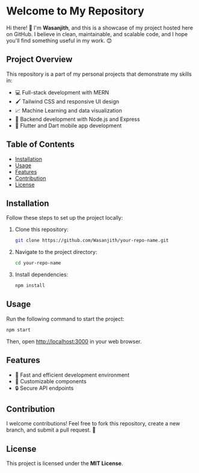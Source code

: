 # Welcome to My Repository

Hi there! 👋 I'm **Wasanjith**, and this is a showcase of my project hosted here on GitHub. I believe in clean, maintainable, and scalable code, and I hope you'll find something useful in my work. 😊

## Project Overview

This repository is a part of my personal projects that demonstrate my skills in:

- 💻 Full-stack development with MERN
- 🖌 Tailwind CSS and responsive UI design
- 📈 Machine Learning and data visualization
- 🔌 Backend development with Node.js and Express
- 📱 Flutter and Dart mobile app development

## Table of Contents

- [Installation](#installation)
- [Usage](#usage)
- [Features](#features)
- [Contribution](#contribution)
- [License](#license)

## Installation

Follow these steps to set up the project locally:

1. Clone this repository:
   ```bash
   git clone https://github.com/Wasanjith/your-repo-name.git
   ```
2. Navigate to the project directory:
   ```bash
   cd your-repo-name
   ```
3. Install dependencies:
   ```bash
   npm install
   ```

## Usage

Run the following command to start the project:

```bash
npm start
```

Then, open [http://localhost:3000](http://localhost:3000) in your web browser.

## Features

- 🚀 Fast and efficient development environment
- 🎨 Customizable components
- 🔒 Secure API endpoints

## Contribution

I welcome contributions! Feel free to fork this repository, create a new branch, and submit a pull request. 🙌

## License

This project is licensed under the **MIT License**.
